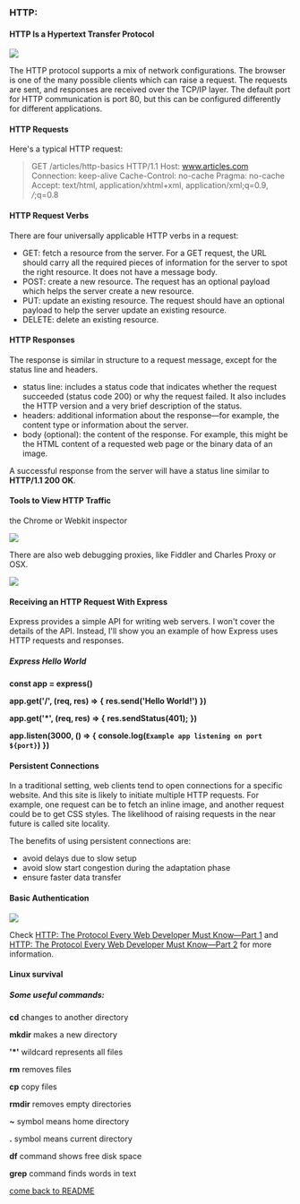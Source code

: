 ### HTTP:

#### HTTP Is a Hypertext Transfer Protocol 

![](https://cdn.tutsplus.com/cdn-cgi/image/width=466/net/authors/jeremymcpeak/http1-request-response.png)

The HTTP protocol supports a mix of network configurations. The browser is one of the many possible clients which can raise a request. The requests are sent, and responses are received over the TCP/IP layer. The default port for HTTP communication is port 80, but this can be configured differently for different applications.

#### HTTP Requests

Here's a typical HTTP request:

> GET /articles/http-basics HTTP/1.1
Host: www.articles.com
Connection: keep-alive
Cache-Control: no-cache
Pragma: no-cache
Accept: text/html, application/xhtml+xml, application/xml;q=0.9, */*;q=0.8

#### HTTP Request Verbs

There are four universally applicable HTTP verbs in a request:

- GET: fetch a resource from the server. For a GET request, the URL should carry all the required pieces of information for the server to spot the right resource. It does not have a message body.
- POST: create a new resource. The request has an optional payload which helps the server create a new resource.
- PUT: update an existing resource. The request should have an optional payload to help the server update an existing resource.
- DELETE: delete an existing resource.

#### HTTP Responses

The response is similar in structure to a request message, except for the status line and headers.

- status line: includes a status code that indicates whether the request succeeded (status code 200) or why the request failed. It also includes the HTTP version and a very brief description of the status.
-  headers: additional information about the response—for example, the content type or information about the server. 
- body (optional): the content of the response. For example, this might be the HTML content of a requested web page or the binary data of an image.

A successful response from the server will have a status line similar to **HTTP/1.1 200 OK**.

#### Tools to View HTTP Traffic

the Chrome or Webkit inspector

![](https://cms-assets.tutsplus.com/cdn-cgi/image/width=850/uploads/users/2790/posts/39788/image-upload/Screenshot_2022_01_28_at_9_24_03_PM.jpg)

There are also web debugging proxies, like Fiddler and Charles Proxy  or OSX. 

![](https://cms-assets.tutsplus.com/cdn-cgi/image/width=850/uploads/users/2790/posts/39788/image-upload/fiddler_classic_ui_1_.jpg)

#### Receiving an HTTP Request With Express

Express provides a simple API for writing web servers. I won't cover the details of the API. Instead, I'll show you an example of how Express uses HTTP requests and responses.

##### Express Hello World

**const app = express()**
 
**app.get('/', (req, res) => {**
    **res.send('Hello World!')**
**})**
 
**app.get('*', (req, res) => {**
    **res.sendStatus(401);**
**})**
 
**app.listen(3000, () => {**
    **console.log(`Example app listening on port ${port}`)**
**})**


#### Persistent Connections

In a traditional setting, web clients tend to open connections for a specific website. And this site is likely to initiate multiple HTTP requests. For example, one request can be to fetch an inline image, and another request could be to get CSS styles. The likelihood of raising requests in the near future is called site locality. 

The benefits of using persistent connections are:

- avoid delays due to slow setup
- avoid slow start congestion during the adaptation phase
- ensure faster data transfer

#### Basic Authentication

![](https://cdn.tutsplus.com/cdn-cgi/image/width=536/net/authors/jeremymcpeak/http2-authentication.png)



Check [HTTP: The Protocol Every Web Developer Must Know—Part 1](https://code.tutsplus.com/tutorials/http-the-protocol-every-web-developer-must-know-part-1--net-31177) and [HTTP: The Protocol Every Web Developer Must Know—Part 2](https://code.tutsplus.com/tutorials/http-the-protocol-every-web-developer-must-know-part-2--net-31155) for more information.

#### Linux survival

##### Some useful commands:

**cd**  changes to another directory

**mkdir**  makes a new directory

**'*'** wildcard represents all files

**rm** removes files

**cp** copy files

**rmdir** removes empty directories

**~** symbol means home directory

**.** symbol means current directory

**df** command shows free disk space

**grep** command finds words in text



[come back to README](../README.md)